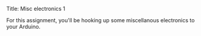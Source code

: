 Title: Misc electronics 1


For this assignment, you'll be hooking up some miscellanous
electronics to your Arduino.
